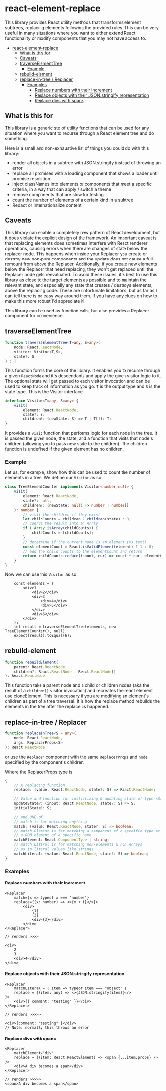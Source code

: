 # react-element-replace
This library provides React utility methods that transforms element subtrees, 
replacing elements following the provided rules. This can be very useful in
many situations where you want to either extend React functionality or 
modify components that you may not have access to. 

- [react-element-replace](#react-element-replace)
  - [What is this for](#what-is-this-for)
  - [Caveats](#caveats)
  - [traverseElementTree](#traverseelementtree)
    - [Example](#example)
  - [rebuild-element](#rebuild-element)
  - [replace-in-tree / Replacer](#replace-in-tree--replacer)
    - [Examples](#examples)
      - [Replace numbers with their increment](#replace-numbers-with-their-increment)
      - [Replace objects with their JSON.stringify representation](#replace-objects-with-their-jsonstringify-representation)
      - [Replace divs with spans](#replace-divs-with-spans)

## What is this for

This library is a generic ste of utility functions that can
be used for any situation where you want to recurse through a 
React element tree and do something.

Here is a small and non-exhaustive list of things you could do with this library:
* render all objects in a subtree with JSON.stringify instead of throwing an error
* replace all promises with a loading component that shows a loader until promise resolution
* inject classNames into elements or components that meet a specific criteria, in a way that can apply / switch a theme
* remove components that are slow for testing
* count the number of elements of a certain kind in a subtree
* Redact or Internationalize content

## Caveats

This library can enable a completely new pattern of React development, 
but it does violate the explicit design of the framework. 
An important caveat is that replacing elements does sometimes interfere with React
renderer operations, causing errors when there are changes of state below the replacer node.
This happens when inside your Replacer you create or destroy new non-pure components
and the update does not cause a full remount from above the Replacer. Additionally,
if you create new elements below the Replacer that need replacing, they won't get replaced until
the Replacer node gets reevaluated. To avoid these issues, it's best to use this library
as close to the target elements as possible and to maintain the relevant state, and especially
any state that creates / destroys elements, above the replacing code. 
These are unfortunate limitations, but as far as I can tell there is no easy way around them. 
If you have any clues on how to make this more robust I'd appreciate it!

This library can be used as function calls, but also provides a Replacer component for convenience.


## traverseElementTree

```ts
function traverseElementTree<T=any, S=any>(
    node: React.ReactNode,
    visitor: Visitor<T,S>,
    state?: S
) : T
```

This function forms the core of the library. It enables you to 
recurse through a given `ReactNode` and it's descendants
and apply the given visitor logic to it. 
The optional state will get passed to each visitor invocation and
can be used to keep track of information as you go. `T` is the output type and `S` is the state type. This is the Visitor interface:

```ts
interface Visitor<T=any, S=any> {
    visit(
        element: React.ReactNode, 
        state?: S, 
        children?: (newState: S) => T | T[]): T;
}
```

It provides a `visit` function that performs logic for each node in the tree. It is passed the given node, the state, and a function that visits
that node's children (allowing you to pass new state to the children). The children function is undefined if the given element has no children.

### Example

Let us, for example, show how this can be used to count the number of elements in a tree. We define our `Visitor` as so:

```ts
class TreeElementCounter implements Visitor<number,null> {
    visit(
        element: React.ReactNode, 
        state?: null, 
        children?: (newState: null) => number | number[]
    ): number {
        // visit the children if they exist
        let childCounts = children ? children(state) : 0;  
        // coerce the result into an Array
        if (!Array.isArray(childCounts)) {
            childCounts = [childCounts];
        }
        // determine if the current node is an element (vs text)
        const elementCount = React.isValidElement(element) ? 1 : 0;
        // add the child counts to the elementCount and return
        return childCounts.reduce((count, cur) => count + cur, elementCount);
    }
}
```

Now we can use this `Visitor` as so:

```tsx
    const elements = (
        <div>1
            <div>2</div>
            <div>3
                <div>4</div>
                <div>5</div>
            </div>
            <div>6</div>
        </div>
    );
    let result = traverseElementTree(elements, new TreeElementCounter(), null);
    expect(result).toEqual(6);
```

## rebuild-element

```ts
function rebuildElement(
    parent: React.ReactNode, 
    children?: React.ReactNode | React.ReactNode[]
): React.ReactNode
```

This function take a parent node and a child or children nodes (aka the result of a `children()` visitor invocation) and recreates the react element use cloneElement. This is necessary if you are modifying an element's children as part of a tree traversal. It is how the replace
method rebuilds the elements in the tree after the replace as happened.

## replace-in-tree / Replacer

```ts
function replaceInTree<S = any>(
    node: React.ReactNode, 
    args: ReplacerProps<S>
): React.ReactNode
```

or use the `Replacer` component with the same `ReplacerProps` and `node` specified by the component's children.

Where the ReplacerProps type is

```ts
{
    // A replacing function
    replace: (value: React.ReactNode, state?: S) => React.ReactNode;

    // Value and function for initializing & updating state of type <S>
    updateState?: (input: React.ReactNode, state?: S) => S;
    initialState?: S;

    // and ONE of
    // match is for matching anything
    match: (value: React.ReactNode, state?: S) => boolean;
    // match Element is for matching a component of a specific type or 
    // a DOM element of a specific name
    matchElement: React.ComponentType | string;
    // match Literal is for matching non-elements & non Arrays
    // as in literal values like strings
    matchLiteral: (value: React.ReactNode, state?: S) => boolean;
}
```

### Examples

#### Replace numbers with their increment
```tsx
<Replacer 
    match={x => typeof x === 'number'} 
    replace={(x: number) => <>{x + 1}</>}>
        <div>
            {1}
            {2}
            <div>{3}</div>
        </div>
</Replacer>

// renders >>>>

<div>
    2
    3
    <div>4</div>
</div>
```

#### Replace objects with their JSON.stringify representation
```tsx
<Replacer
    matchLiteral = { item => typeof item === "object" }
    replace = {(item: any) => <>{JSON.stringify(item)}</>
}>
    <div>{{ comment: "testing" }}</div>
</Replacer>

// renders >>>>>

<div>{comment: "testing" }</div>
// Note: normally this throws an error
```

#### Replace divs with spans

```tsx
<Replacer
    matchElement="div"
    replace = {(item: React.ReactElement) => <span {...item.props} />
}>
    <div>A div becomes a span</div>
</Replacer>

// renders >>>>>
<span>A div becomes a span</span>
```
